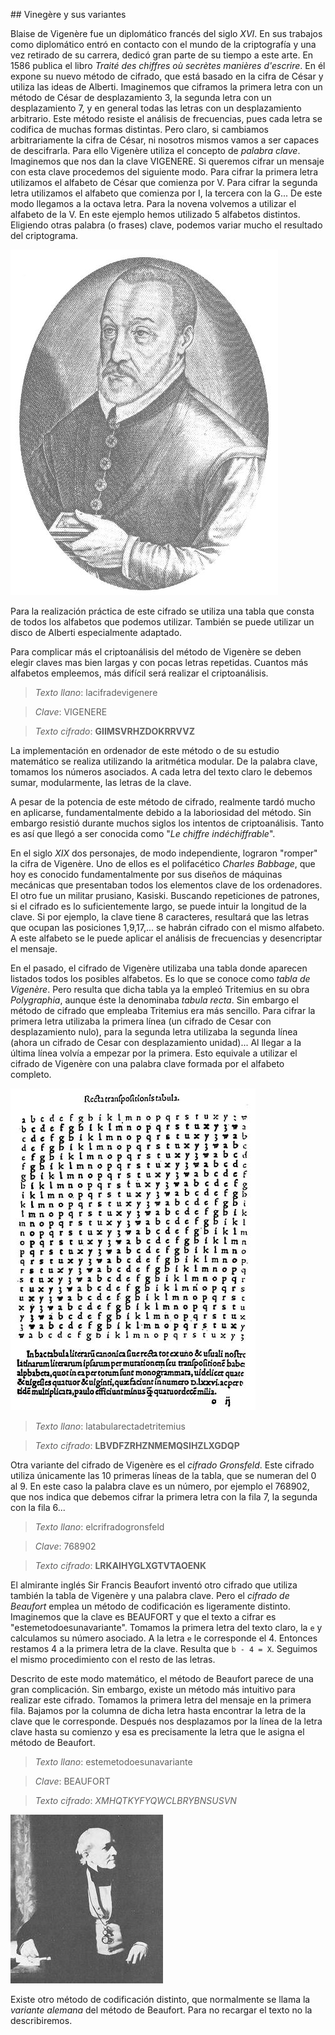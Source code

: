 
## Vinegère y sus variantes

Blaise de Vigenère fue un diplomático francés del siglo *XVI*.  En sus trabajos como diplomático entró en contacto con el mundo de la criptografía y una vez retirado de su carrera, dedicó gran parte de su tiempo a este arte.  En 1586 publica el libro *Traité des chiffres où secrètes manières d'escrire*. En él expone su nuevo método de cifrado, que está basado en la cifra de César y utiliza las ideas de Alberti.  Imaginemos que ciframos la primera letra con un método de César de desplazamiento 3, la segunda letra con un desplazamiento 7, y en general todas las letras con un desplazamiento arbitrario.  Este método resiste el análisis de frecuencias, pues cada letra se codifica de muchas formas distintas.  Pero claro, si cambiamos arbitrariamente la cifra de César, ni nosotros mismos vamos a ser capaces de descifrarla.  Para ello Vigenère utiliza el concepto de *palabra clave*. Imaginemos que nos dan la clave VIGENERE.  Si queremos cifrar un mensaje con esta clave procedemos del siguiente modo. Para cifrar la primera letra utilizamos el alfabeto de César que comienza por V.  Para cifrar la segunda letra utilizamos el alfabeto que comienza por I, la tercera con la G...   De este modo llegamos a la octava letra.  Para la novena volvemos a utilizar el alfabeto de la V.  En  este ejemplo hemos utilizado 5 alfabetos distintos.  Eligiendo otras palabra (o frases) clave, podemos variar mucho el resultado del criptograma.

![](imagenes/vigenere.jpg)
	
Para la realización práctica de este cifrado se utiliza una tabla que consta de todos los alfabetos que podemos utilizar.  También se puede utilizar un disco de Alberti especialmente adaptado.

Para complicar más el criptoanálisis del método de Vigenère se deben elegir claves mas bien largas y con pocas letras repetidas.  Cuantos más alfabetos empleemos, más difícil será realizar el criptoanálisis.


> *Texto llano*: lacifradevigenere

> *Clave*: VIGENERE

> *Texto cifrado*: **GIIMSVRHZDOKRRVVZ**



La implementación en ordenador de este método o de su estudio matemático se realiza utilizando la aritmética modular.  De la palabra clave, tomamos los números asociados. A cada letra del texto claro le debemos sumar, modularmente, las letras de la clave.

A pesar de la potencia de este método de  cifrado, realmente tardó mucho en aplicarse, fundamentalmente debido a la laboriosidad del método.  Sin embargo resistió durante muchos siglos los intentos de criptoanálisis.  Tanto es así que llegó a ser conocida como "*Le chiffre indéchiffrable*".


En el siglo *XIX* dos personajes, de modo independiente, lograron "romper" la cifra de Vigenère. Uno de ellos es el polifacético *Charles Babbage*, que hoy es conocido fundamentalmente por sus diseños de máquinas mecánicas que presentaban todos los elementos clave de los ordenadores.  El otro fue un militar prusiano, Kasiski. Buscando repeticiones de patrones, si el cifrado es lo suficientemente largo, se puede intuir la longitud de la clave.  Si por ejemplo, la clave tiene 8 caracteres, resultará que las letras que ocupan las posiciones 1,9,17,...  se habrán cifrado con el mismo alfabeto.  A este alfabeto se le puede aplicar el análisis de frecuencias y desencriptar el mensaje.

En el pasado,  el cifrado de Vigenère utilizaba una tabla  donde aparecen listados todos los posibles alfabetos. Es lo que se conoce como *tabla de Vigenère*.  Pero resulta que dicha tabla ya la empleó Tritemius en su obra *Polygraphia*, aunque éste la denominaba *tabula recta*.  Sin embargo el método de cifrado que empleaba Tritemius era más sencillo. Para cifrar la primera letra utilizaba la primera línea (un cifrado de Cesar con desplazamiento nulo), para la segunda letra utilizaba la segunda línea (ahora un cifrado de Cesar con desplazamiento unidad)... Al llegar a la última línea volvía a empezar por la primera.
Esto equivale a utilizar el cifrado de Vigenère con una palabra clave formada por el alfabeto completo.

![](imagenes/tritemiovigenere.jpg)


> *Texto llano*: latabularectadetritemius

> *Texto cifrado*: **LBVDFZRHZNMEMQSIHZLXGDQP**


Otra variante del cifrado de Vigenère es el *cifrado Gronsfeld*.  Este cifrado utiliza únicamente las 10 primeras líneas de la tabla, que se numeran del 0 al 9.  En este caso la palabra clave es un número, por ejemplo el 768902, que nos indica que debemos cifrar la primera letra con la fila 7, la segunda con la fila 6...


> *Texto llano*: elcrifradogronsfeld

> *Clave*: 768902

> *Texto cifrado*: **LRKAIHYGLXGTVTAOENK**

El  almirante inglés Sir Francis Beaufort inventó otro cifrado que utiliza también la tabla de Vigenère y una palabra clave. Pero el *cifrado de Beaufort* emplea un método de codificación es ligeramente distinto. Imaginemos que la clave es BEAUFORT y que el texto a cifrar es "estemetodoesunavariante". Tomamos la primera letra del texto claro, la `e` y calculamos su número asociado. A la letra `e` le corresponde el 4. Entonces restamos 4 a la primera letra de la clave.  Resulta que `b - 4 = X`. Seguimos el mismo procedimiento con el resto de las letras.

Descrito de este modo matemático, el método de Beaufort parece de una gran complicación.  Sin embargo, existe un método más intuitivo para realizar este cifrado.  Tomamos la primera letra del mensaje en la primera fila.  Bajamos por la columna de dicha letra hasta encontrar la letra de la clave que le corresponde. Después nos desplazamos por la línea de la letra clave hasta su comienzo y esa es precisamente la letra que le asigna el método de Beaufort.


> *Texto llano*: estemetodoesunavariante

> *Clave*: BEAUFORT

> *Texto cifrado*: *XMHQTKYFYQWCLBRYBNSUSVN*

![](imagenes/beaufort.jpg)

Existe otro método de codificación distinto, que normalmente se llama la *variante alemana* del método de Beaufort. Para no recargar el texto no la describiremos. 